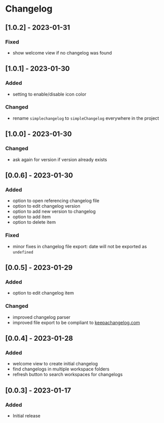 # Changelog

## [1.0.2] - 2023-01-31
### Fixed
- show welcome view if no changelog was found


## [1.0.1] - 2023-01-30
### Added
- setting to enable/disable icon color

### Changed
- rename `simplechangelog` to `simpleChangelog` everywhere in the project

## [1.0.0] - 2023-01-30
### Changed
- ask again for version if version already exists


## [0.0.6] - 2023-01-30
### Added
- option to open referencing changelog file
- option to edit changelog version
- option to add new version to changelog
- option to add item
- option to delete item

### Fixed
- minor fixes in changelog file export: date will not be exported as `undefined`


## [0.0.5] - 2023-01-29
### Added
- option to edit changelog item

### Changed
- improved changelog parser
- improved file export to be compliant to [keepachangelog.com](keepachangelog.com)


## [0.0.4] - 2023-01-28
### Added
- welcome view to create initial changelog
- find changelogs in multiple workspace folders
- refresh button to search workspaces for changelogs


## [0.0.3] - 2023-01-17
### Added
- Initial release